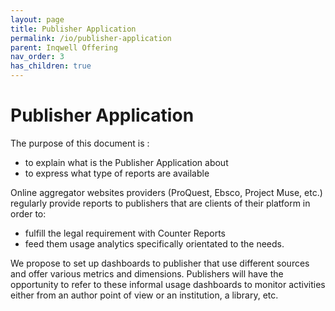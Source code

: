 ```yaml
---
layout: page
title: Publisher Application
permalink: /io/publisher-application
parent: Inqwell Offering
nav_order: 3
has_children: true
---
```


<h1>Publisher Application</h1>

<p>The purpose of this document is :</p><ul><li>to explain what is the Publisher Application about</li><li>to express what type of reports are available</li></ul>

Online aggregator websites providers (ProQuest, Ebsco, Project Muse, etc.) regularly provide reports to publishers that are clients of their platform in order to:
- fulfill the legal requirement with Counter Reports 
- feed them usage analytics specifically orientated to the needs.

We propose to set up dashboards to publisher that use different sources and offer various metrics and dimensions. Publishers will have the opportunity to refer to these informal usage dashboards to monitor activities either from an author point of view or an institution, a library, etc.</p>
